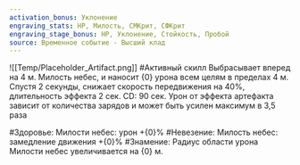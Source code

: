 ```yaml
---
activation_bonus: Уклонение
engraving_stats: HP, Милость, СМКрит, СФКрит
engraving_stage_bonus: HP, Уклонение, Стойкость, Пробой
source: Временное событие - Высший клад
---
```

![[Temp/Placeholder_Artifact.png]]
#Активный скилл
Выбрасывает вперед на 4 м. Милость небес, и наносит {0} урона всем целям в пределах 4 м. Спустя 2 секунды, снижает скорость передвижения на 40%, длительность эффекта 2 сек. CD: 90 сек.
Урон от эффекта артефакта зависит от количества зарядов и может быть усилен максимум в 3,5 раза

#Здоровье: 
Милости небес: урон +{0}%
#Невезение: 
Милость небес: замедление движения +{0}%
#Знамение: 
Радиус области урона Милости небес увеличивается на {0} м.
